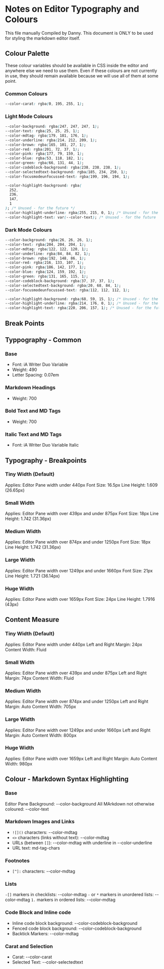 # Notes on Editor Typography and Colours

This file manually Compiled by Danny. This document is ONLY to be used for styling the markdown editor itself.

## Colour Palette

These colour variables should be available in CSS inside the editor and anywhere else we need to use them. Even if these colours are not currently in use, they should remain available because we will use all of them at some point.

### Common Colours

```css
--color-carat: rgba(0, 195, 255, 1);
```

### Light Mode Colours

```css
--color-background: rgba(247, 247, 247, 1);
--color-text: rgba(25, 25, 25, 1);
--color-mdtag: rgba(179, 181, 176, 1);
--color-underline: rgba(214, 212, 209, 1);
--color-brown: rgba(165, 101, 27, 1);
--color-red: rgba(201, 72, 37, 1);
--color-pink: rgba(177, 79, 159, 1);
--color-blue: rgba(53, 118, 182, 1);
--color-green: rgba(66, 131, 44, 1);
--color-codeblock-background: rgba(238, 238, 238, 1);
--color-selectedtext-background: rgba(185, 234, 250, 1);
--color-focusmodeunfocussed-text: rgba(199, 196, 194, 1);

--color-highlight-background: rgba(
  252,
  236,
  147,
  1
); /* Unused - for the future */
--color-highlight-underline: rgba(255, 215, 0, 1); /* Unused - for the future */
--color-highlight-text: var(--color-text); /* Unused - for the future  */
```

### Dark Mode Colours

```css
--color-background: rgba(26, 26, 26, 1);
--color-text: rgba(204, 204, 204, 1);
--color-mdtag: rgba(122, 122, 120, 1);
--color-underline: rgba(84, 84, 82, 1);
--color-brown: rgba(192, 148, 86, 1);
--color-red: rgba(216, 133, 107, 1);
--color-pink: rgba(186, 142, 177, 1);
--color-blue: rgba(124, 159, 192, 1);
--color-green: rgba(131, 165, 115, 1);
--color-codeblock-background: rgba(37, 37, 37, 1);
--color-selectedtext-background: rgba(20, 68, 84, 1);
--color-focusmodeunfocussed-text: rgba(112, 112, 112, 1);

--color-highlight-background: rgba(68, 59, 15, 1); /* Unused - for the future */
--color-highlight-underline: rgba(214, 176, 0, 1); /* Unused - for the future */
--color-highlight-text: rgba(220, 206, 157, 1); /* Unused - for the future */
```

## Break Points

## Typpography - Common

### Base

- Font: iA Writer Duo Variable
- Weight: 490
- Letter Spacing: 0.07em

### Markdown Headings

- Weight: 700

### Bold Text and MD Tags

- Weight: 700

### Italic Text and MD Tags

- Font: iA Writer Duo Variable Italic

## Typography - Breakpoints

### Tiny Width (Default)

Applies: Editor Pane width under 440px
Font Size: 16.5px
Line Height: 1.609 (26.65px)

### Small Width

Applies: Editor Pane width over 439px and under 875px
Font Size: 18px
Line Height: 1.742 (31.36px)

### Medium Width

Applies: Editor Pane width over 874px and under 1250px
Font Size: 18px
Line Height: 1.742 (31.36px)

### Large Width

Applies: Editor Pane width over 1249px and under 1660px
Font Size: 21px
Line Height: 1.721 (36.14px)

### Huge Width

Applies: Editor Pane width over 1659px
Font Size: 24px
Line Height: 1.7916 (43px)

## Content Measure

### Tiny Width (Default)

Applies: Editor Pane width under 440px
Left and Right Margin: 24px
Content Width: Fluid

### Small Width

Applies: Editor Pane width over 439px and under 875px
Left and Right Margin: 74px
Content Width: Fluid

### Medium Width

Applies: Editor Pane width over 874px and under 1250px
Left and Right Margin: Auto
Content Width: 705px

### Large Width

Applies: Editor Pane width over 1249px and under 1660px
Left and Right Margin: Auto
Content Width: 800px

### Huge Width

Applies: Editor Pane width over 1659px
Left and Right Margin: Auto
Content Width: 980px

## Colour - Markdown Syntax Highlighting

### Base

Editor Pane Background: --color-background
All MArkdown not otherwise coloured: --color-text

### Markdown Images and Links

- `![]()` characters: --color-mdtag
- `<>` characters (links without text): --color-mdtag
- URLs (between `[]`): --color-mdtag with underline in --color-underline
- URL text: md-tag-chars

### Footnotes

- `[^]:` characters: --color-mdtag

### Lists

`-[]` markers in checklists: --color-mdtag
`-` or `*` markers in unordered lists: --color-mdtag
`1.` markers in ordered lists: --color-mdtag

### Code Block and Inline code

- Inline code block background: --color-codeblock-background
- Fenced code block background: --color-codeblock-background
- Backtick Markers: --color-mdtag

### Carat and Selection

- Carat: --color-carat
- Selected Text: --color-selectedtext

